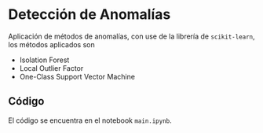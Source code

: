 # Detección de Anomalías

Aplicación de métodos de anomalías, con use de la librería de ```scikit-learn```, los métodos aplicados son

- Isolation Forest
- Local Outlier Factor
- One-Class Support Vector Machine

## Código

El código se encuentra en el notebook ```main.ipynb```.
